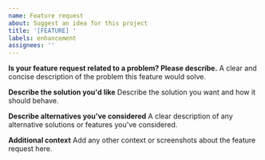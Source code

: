 ```yaml
---
name: Feature request
about: Suggest an idea for this project
title: '[FEATURE] '
labels: enhancement
assignees: ''
---
```


**Is your feature request related to a problem? Please describe.**
A clear and concise description of the problem this feature would solve.

**Describe the solution you'd like**
Describe the solution you want and how it should behave.

**Describe alternatives you've considered**
A clear description of any alternative solutions or features you've considered.

**Additional context**
Add any other context or screenshots about the feature request here.
